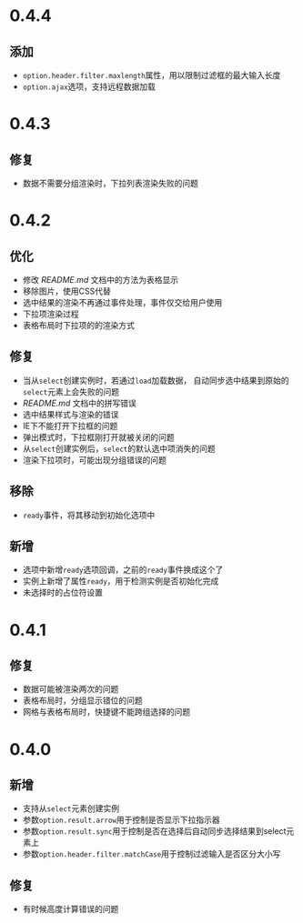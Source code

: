 # 0.4.4

## 添加

- `option.header.filter.maxlength`属性，用以限制过滤框的最大输入长度
- `option.ajax`选项，支持远程数据加载

# 0.4.3

## 修复

- 数据不需要分组渲染时，下拉列表渲染失败的问题

# 0.4.2

## 优化

- 修改 *README.md* 文档中的方法为表格显示
- 移除图片，使用CSS代替
- 选中结果的渲染不再通过事件处理，事件仅交给用户使用
- 下拉项渲染过程
- 表格布局时下拉项的的渲染方式

## 修复

- 当从`select`创建实例时，若通过`load`加载数据，
自动同步选中结果到原始的`select`元素上会失败的问题
- *README.md* 文档中的拼写错误
- 选中结果样式与渲染的错误
- IE下不能打开下拉框的问题
- 弹出模式时，下拉框刚打开就被关闭的问题
- 从`select`创建实例后，`select`的默认选中项消失的问题
- 渲染下拉项时，可能出现分组错误的问题

## 移除

- `ready`事件，将其移动到初始化选项中

## 新增

- 选项中新增`ready`选项回调，之前的`ready`事件换成这个了
- 实例上新增了属性`ready`，用于检测实例是否初始化完成
- 未选择时的占位符设置

# 0.4.1
## 修复

- 数据可能被渲染两次的问题
- 表格布局时，分组显示错位的问题
- 网格与表格布局时，快捷键不能跨组选择的问题

# 0.4.0
## 新增

- 支持从`select`元素创建实例
- 参数`option.result.arrow`用于控制是否显示下拉指示器
- 参数`option.result.sync`用于控制是否在选择后自动同步选择结果到select元素上
- 参数`option.header.filter.matchCase`用于控制过滤输入是否区分大小写

## 修复

- 有时候高度计算错误的问题